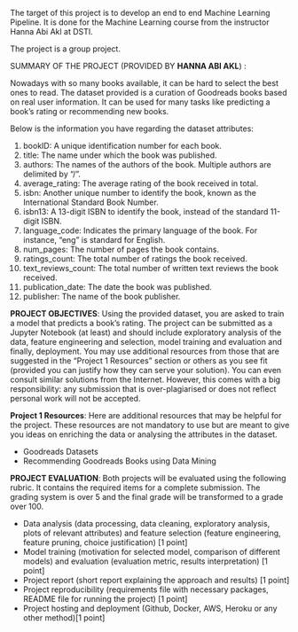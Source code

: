 The target of this project is to develop an end to end Machine Learning Pipeline.
It is done for the Machine Learning course from the instructor Hanna Abi Akl at DSTI.

 The project is a group project.
 
SUMMARY OF THE PROJECT (PROVIDED BY **HANNA ABI AKL**) :
 
Nowadays with so many books available, it can be hard to select the best ones to read. The
dataset provided is a curation of Goodreads books based on real user information. It can be
used for many tasks like predicting a book’s rating or recommending new books.

Below is the information you have regarding the dataset attributes:
1) bookID: A unique identification number for each book.
2) title: The name under which the book was published.
3) authors: The names of the authors of the book. Multiple authors are delimited by
“/”.
4) average_rating: The average rating of the book received in total.
5) isbn: Another unique number to identify the book, known as the International
Standard Book Number.
6) isbn13: A 13-digit ISBN to identify the book, instead of the standard 11-digit ISBN.
7) language_code: Indicates the primary language of the book. For instance, “eng” is
standard for English.
8) num_pages: The number of pages the book contains.
9) ratings_count: The total number of ratings the book received.
10) text_reviews_count: The total number of written text reviews the book received.
11) publication_date: The date the book was published.
12) publisher: The name of the book publisher.

**PROJECT OBJECTIVES**:
Using the provided dataset, you are asked to train a model that predicts a book’s rating. The
project can be submitted as a Jupyter Notebook (at least) and should include exploratory
analysis of the data, feature engineering and selection, model training and evaluation and
finally, deployment.
You may use additional resources from those that are suggested in the “Project 1 Resources”
section or others as you see fit (provided you can justify how they can serve your solution).
You can even consult similar solutions from the Internet. However, this comes with a big
responsibility: any submission that is over-plagiarised or does not reflect personal work
will not be accepted.

**Project 1 Resources**:
Here are additional resources that may be helpful for the project. These resources are not
mandatory to use but are meant to give you ideas on enriching the data or analysing the
attributes in the dataset.
 - Goodreads Datasets
 - Recommending Goodreads Books using Data Mining

**PROJECT EVALUATION**:
Both projects will be evaluated using the following rubric. It contains the required items for a
complete submission. The grading system is over 5 and the final grade will be transformed to
a grade over 100.
 - Data analysis (data processing, data cleaning, exploratory analysis, plots of relevant attributes) and feature selection (feature engineering, feature pruning, choice justification) [1 point]
 - Model training (motivation for selected model, comparison of different models) and evaluation (evaluation metric, results interpretation) [1 point]
 - Project report (short report explaining the approach and results) [1 point]
 - Project reproducibility (requirements file with necessary packages, README file for running the project) [1 point]
 - Project hosting and deployment (Github, Docker, AWS, Heroku or any other method)[1 point]
